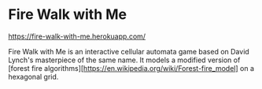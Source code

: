 # Fire Walk with Me 
https://fire-walk-with-me.herokuapp.com/

Fire Walk with Me is an interactive cellular automata game based on David Lynch's masterpiece of the same name. It models a modified version of [forest fire algorithms][https://en.wikipedia.org/wiki/Forest-fire_model] on a hexagonal grid. 
